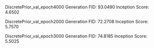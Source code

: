 DiscretePrior_val_epoch4000
Generation FID: 93.0490
Inception Score: 4.6502

DiscretePrior_val_epoch2000
Generation FID: 72.2708
Inception Score: 5.7570

DiscretePrior_val_epoch3000
Generation FID: 74.8185
Inception Score: 5.5025